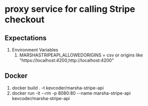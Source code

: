 # proxy service for calling Stripe checkout
## Expectations
1. Environment Variables
    1. MARSHASTRIPEAPI_ALLOWEDORIGINS = csv or origins like "https://localhost:4200,http://localhost:4200"

## Docker
1. docker build . -t kevcoder/marsha-stripe-api
1. docker run -it --rm -p 8080:80 --name marsha-stripe-api kevcoder/marsha-stripe-api
